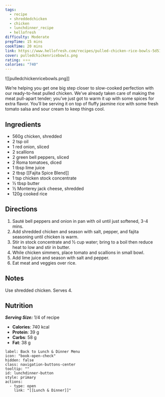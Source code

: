 ```yaml
---
tags:
  - recipe
  - shreddedchicken
  - chicken
  - lunchdinner_recipe
  - hellofresh
difficulty: Moderate
prepTime: 15 mins
cookTime: 20 mins
link: https://www.hellofresh.com/recipes/pulled-chicken-rice-bowls-5d5174f9162d6f000e724dc6
cover: pulledchickenricebowls.png
rating: ⭐️⭐️⭐️
calories: "740"
---
```


![[pulledchickenricebowls.png]]

We’re helping you get one big step closer to slow-cooked perfection with our ready-to-heat pulled chicken. We’ve already taken care of making the meat pull-apart tender; you’ve just got to warm it up with some spices for extra flavor. You’ll be serving it on top of fluffy jasmine rice with some fresh tomato salsa and sour cream to keep things cool.

## Ingredients
- 560g chicken, shredded
- 2 tsp oil
- 1 red onion, sliced
- 2 scallions
- 2 green bell peppers, sliced
- 2 Roma tomatoes, diced
- 1 tbsp lime juice
- 2 tbsp [[Fajita Spice Blend]]
- 1 tsp chicken stock concentrate
- ½ tbsp butter
- ½ Monterey jack cheese, shredded
- 120g cooked rice

## Directions
1. Sauté bell peppers and onion in pan with oil until just softened, 3-4 mins. 
2. Add shredded chicken and season with salt, pepper, and fajita seasoning until chicken is warm. 
3. Stir in stock concentrate and ½ cup water; bring to a boil then reduce heat to low and stir in butter. 
4. While chicken simmers, place tomato and scallions in small bowl. 
5. Add lime juice and season with salt and pepper. 
6. Eat meat and veggies over rice.

## Notes
Use shredded chicken. 
Serves 4.

## Nutrition
***Serving Size:*** 1/4 of recipe
- **Calories**: 740 kcal
- **Protein**: 39 g
- **Carbs**: 58 g
- **Fat**: 38 g


```meta-bind-button
label: Back to Lunch & Dinner Menu
icon: "book-open-check"
hidden: false
class: navigation-buttons-center
tooltip: ""
id: lunchdinner-button
style: primary
actions:
  - type: open
    link: "[[Lunch & Dinner]]"

```
 
